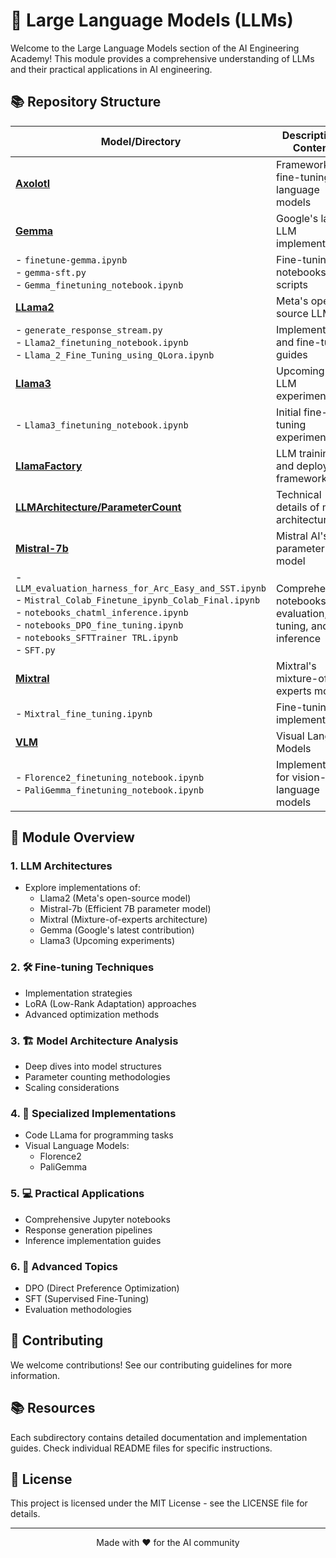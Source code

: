 # 🤖 Large Language Models (LLMs)

Welcome to the Large Language Models section of the AI Engineering Academy! This module provides a comprehensive understanding of LLMs and their practical applications in AI engineering.

## 📚 Repository Structure

| Model/Directory                                                                                                                                                                                                                                | Description & Contents                                             |
| ---------------------------------------------------------------------------------------------------------------------------------------------------------------------------------------------------------------------------------------------- | ------------------------------------------------------------------ |
| [**Axolotl**](./Axolotl/)                                                                                                                                                                                                                      | Framework for fine-tuning language models                          |
| [**Gemma**](./Gemma/)                                                                                                                                                                                                                          | Google's latest LLM implementation                                 |
| - `finetune-gemma.ipynb`<br>- `gemma-sft.py`<br>- `Gemma_finetuning_notebook.ipynb`                                                                                                                                                            | Fine-tuning notebooks and scripts                                  |
| [**LLama2**](./LLama2/)                                                                                                                                                                                                                        | Meta's open-source LLM                                             |
| - `generate_response_stream.py`<br>- `Llama2_finetuning_notebook.ipynb`<br>- `Llama_2_Fine_Tuning_using_QLora.ipynb`                                                                                                                           | Implementation and fine-tuning guides                              |
| [**Llama3**](./Llama3/)                                                                                                                                                                                                                        | Upcoming Meta LLM experiments                                      |
| - `Llama3_finetuning_notebook.ipynb`                                                                                                                                                                                                           | Initial fine-tuning experiments                                    |
| [**LlamaFactory**](./LlamaFactory/)                                                                                                                                                                                                            | LLM training and deployment framework                              |
| [**LLMArchitecture/ParameterCount**](./LLMArchitecture/ParameterCount/)                                                                                                                                                                        | Technical details of model architectures                           |
| [**Mistral-7b**](./Mistral-7b/)                                                                                                                                                                                                                | Mistral AI's 7B parameter model                                    |
| - `LLM_evaluation_harness_for_Arc_Easy_and_SST.ipynb`<br>- `Mistral_Colab_Finetune_ipynb_Colab_Final.ipynb`<br>- `notebooks_chatml_inference.ipynb`<br>- `notebooks_DPO_fine_tuning.ipynb`<br>- `notebooks_SFTTrainer TRL.ipynb`<br>- `SFT.py` | Comprehensive notebooks for evaluation, fine-tuning, and inference |
| [**Mixtral**](./Mixtral/)                                                                                                                                                                                                                      | Mixtral's mixture-of-experts model                                 |
| - `Mixtral_fine_tuning.ipynb`                                                                                                                                                                                                                  | Fine-tuning implementation                                         |
| [**VLM**](./VLM/)                                                                                                                                                                                                                              | Visual Language Models                                             |
| - `Florence2_finetuning_notebook.ipynb`<br>- `PaliGemma_finetuning_notebook.ipynb`                                                                                                                                                             | Implementations for vision-language models                         |

## 🎯 Module Overview

### 1. LLM Architectures

- Explore implementations of:
  - Llama2 (Meta's open-source model)
  - Mistral-7b (Efficient 7B parameter model)
  - Mixtral (Mixture-of-experts architecture)
  - Gemma (Google's latest contribution)
  - Llama3 (Upcoming experiments)

### 2. 🛠️ Fine-tuning Techniques

- Implementation strategies
- LoRA (Low-Rank Adaptation) approaches
- Advanced optimization methods

### 3. 🏗️ Model Architecture Analysis

- Deep dives into model structures
- Parameter counting methodologies
- Scaling considerations

### 4. 🔧 Specialized Implementations

- Code LLama for programming tasks
- Visual Language Models:
  - Florence2
  - PaliGemma

### 5. 💻 Practical Applications

- Comprehensive Jupyter notebooks
- Response generation pipelines
- Inference implementation guides

### 6. 🚀 Advanced Topics

- DPO (Direct Preference Optimization)
- SFT (Supervised Fine-Tuning)
- Evaluation methodologies

## 🤝 Contributing

We welcome contributions! See our contributing guidelines for more information.

## 📚 Resources

Each subdirectory contains detailed documentation and implementation guides. Check individual README files for specific instructions.

## 📝 License

This project is licensed under the MIT License - see the LICENSE file for details.

---

<div align="center">
  Made with ❤️ for the AI community
</div>

